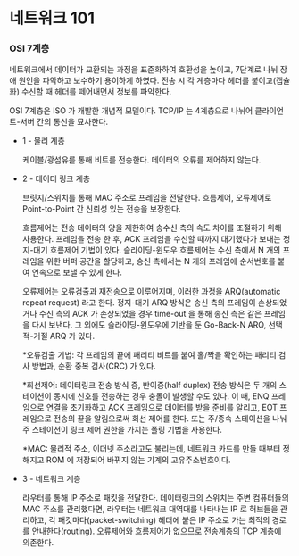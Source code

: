 # 네트워크 101

### OSI 7계층

네트워크에서 데이터가 교환되는 과정을 표준화하여 호환성을 높이고, 7단계로 나눠 장애 원인을 파악하고 보수하기 용이하게 하였다. 전송 시 각 계층마다 헤더를 붙이고(캡슐화) 수신할 때 헤더를 떼어내면서 정보를 파악한다. 

OSI 7계층은 ISO 가 개발한 개념적 모델이다. TCP/IP 는 4계층으로 나뉘어 클라이언트-서버 간의 통신을 묘사한다.



* 1 - 물리 계층

    케이블/광섬유를 통해 비트를 전송한다. 데이터의 오류를 제어하지 않는다.

* 2 - 데이터 링크 계층

    브릿지/스위치를 통해 MAC 주소로 프레임을 전달한다. 흐름제어, 오류제어로 Point-to-Point 간 신뢰성 있는 전송을 보장한다.
    
    흐름제어는 전송 데이터의 양을 제한하여 송수신 측의 속도 차이를 조절하기 위해 사용한다. 프레임을 전송 한 후, ACK 프레임을 수신할 때까지 대기했다가 보내는 정지-대기 흐름제어 기법이 있다. 슬라이딩-윈도우 흐름제어는 수신 측에서 N 개의 프레임을 위한 버퍼 공간을 할당하고, 송신 측에서는 N 개의 프레임에 순서번호를 붙여 연속으로 보낼 수 있게 한다.

    오류제어는 오류검출과 재전송으로 이루어지며, 이러한 과정을 ARQ(automatic repeat request) 라고 한다. 정지-대기 ARQ 방식은 송신 측의 프레임이 손상되었거나 수신 측의 ACK 가 손상되었을 경우 time-out 을 통해 송신 측은 같은 프레임을 다시 보낸다. 그 외에도 슬라이딩-윈도우에 기반을 둔 Go-Back-N ARQ, 선택적-거절 ARQ 가 있다.

    *오류검출 기법: 각 프레임의 끝에 패리티 비트를 붙여 홀/짝을 확인하는 패리티 검사 방법과, 순환 중복 검사(CRC) 가 있다.

    *회선제어: 데이터링크 전송 방식 중, 반이중(half duplex) 전송 방식은 두 개의 스테이션이 동시에 신호를 전송하는 경우 충돌이 발생할 수도 있다. 이 때, ENQ 프레임으로 연결을 초기화하고 ACK 프레임으로 데이터를 받을 준비를 알리고, EOT 프레임으로 전송의 끝을 알림으로써 회선 제어를 한다. 또는 주/종속 스테이션을 나눠 주 스테이션이 링크 제어 권한을 가지는 폴링 기법을 사용한다.

    *MAC: 물리적 주소, 이더넷 주소라고도 불리는데, 네트워크 카드를 만들 때부터 정해지고 ROM 에 저장되어 바뀌지 않는 기계의 고유주소번호이다.
    
* 3 - 네트워크 계층

    라우터를 통해 IP 주소로 패킷을 전달한다. 데이터링크의 스위치는 주변 컴퓨터들의 MAC 주소를 관리했다면, 라우터는 네트워크 대역대를 나타내는 IP 로 허브들을 관리하고, 각 패킷마다(packet-switching) 헤더에 붙은 IP 주소로 가는 최적의 경로를 안내한다(routing). 오류제어와 흐름제어가 없으므로 전송계층의 TCP 계층에 의존한다. 

